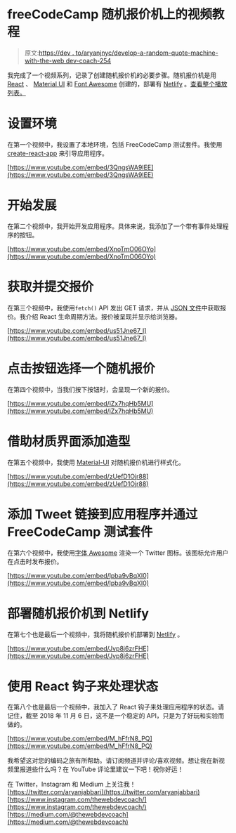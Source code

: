 # freeCodeCamp 随机报价机上的视频教程

> 原文:[https://dev . to/aryanjnyc/develop-a-random-quote-machine-with-the-web dev-coach-254](https://dev.to/aryanjnyc/develop-a-random-quote-machine-with-the-webdev-coach-254)

我完成了一个视频系列，记录了创建随机报价机的必要步骤。随机报价机是用 [React](https://reactjs.org/) 、 [Material UI](https://material-ui.com) 和 [Font Awesome](https://fontawesome.com) 创建的，部署有 [Netlify](http://netlify.com) 。[查看整个播放列表。](https://www.youtube.com/playlist?list=PL3cz80ehFCan4srLIp1HmhrQ0CU8Cw9XM)

# [](#set-up-environment)设置环境

在第一个视频中，我设置了本地环境，包括 FreeCodeCamp 测试套件。我使用 [create-react-app](https://github.com/facebook/create-react-app) 来引导应用程序。

[https://www.youtube.com/embed/3QngsWA9IEE](https://www.youtube.com/embed/3QngsWA9IEE)

# [](#begin-development)开始发展

在第二个视频中，我开始开发应用程序。具体来说，我添加了一个带有事件处理程序的按钮。

[https://www.youtube.com/embed/XnoTmO06OYo](https://www.youtube.com/embed/XnoTmO06OYo)

# [](#fetch-and-render-a-quote)获取并提交报价

在第三个视频中，我使用`fetch()` API 发出 GET 请求，并从 [JSON 文件](https://gist.githubusercontent.com/natebass/b0a548425a73bdf8ea5c618149fe1fce/raw/f4231cd5961f026264bb6bb3a6c41671b044f1f4/quotes.json)中获取报价。我介绍 React 生命周期方法。报价被呈现并显示给浏览器。

[https://www.youtube.com/embed/us51Jne67_I](https://www.youtube.com/embed/us51Jne67_I)

# [](#choose-a-random-quote-on-button-click)点击按钮选择一个随机报价

在第四个视频中，当我们按下按钮时，会呈现一个新的报价。

[https://www.youtube.com/embed/iZx7hqHb5MU](https://www.youtube.com/embed/iZx7hqHb5MU)

# [](#add-styling-with-help-of-materialui)借助材质界面添加造型

在第五个视频中，我使用 [Material-UI](https://material-ui.com) 对随机报价机进行样式化。

[https://www.youtube.com/embed/zUefD1Ojr88](https://www.youtube.com/embed/zUefD1Ojr88)

# [](#add-tweet-link-to-application-and-pass-freecodecamp-test-suite)添加 Tweet 链接到应用程序并通过 FreeCodeCamp 测试套件

在第六个视频中，我使用[字体 Awesome](https://fontawesome.com) 渲染一个 Twitter 图标。该图标允许用户在点击时发布报价。

[https://www.youtube.com/embed/lpba9vBqXl0](https://www.youtube.com/embed/lpba9vBqXl0)

# [](#deploy-random-quote-machine-to-netlify)部署随机报价机到 Netlify

在第七个也是最后一个视频中，我将随机报价机部署到 [Netlify](https://www.netlify.com/) 。

[https://www.youtube.com/embed/Jvp8j6zrFHE](https://www.youtube.com/embed/Jvp8j6zrFHE)

# [](#use-react-hooks-to-handle%C2%A0state)使用 React 钩子来处理状态

在第八个也是最后一个视频中，我加入了 React 钩子来处理应用程序的状态。请记住，截至 2018 年 11 月 6 日，这不是一个稳定的 API，只是为了好玩和实验而做的。

[https://www.youtube.com/embed/M_hFfrN8_PQ](https://www.youtube.com/embed/M_hFfrN8_PQ)

我希望这对您的编码之旅有所帮助。请订阅频道并评论/喜欢视频。想让我在新视频里报道些什么吗？在 YouTube 评论里建议一下吧！祝你好运！

在 Twitter，Instagram 和 Medium 上关注我！
[https://twitter.com/aryanjabbari](https://twitter.com/aryanjabbari)
[https://www.instagram.com/thewebdevcoach/](https://www.instagram.com/thewebdevcoach/)
[https://medium.com/@thewebdevcoach](https://medium.com/@thewebdevcoach)